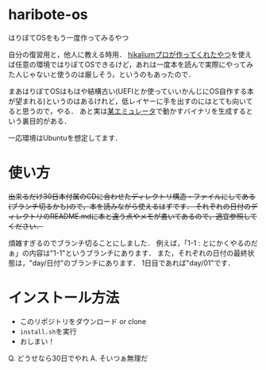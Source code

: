 # haribote-os
はりぼてOSをもう一度作ってみるやつ

自分の復習用と，他人に教える時用．
[hikaliumプロが作ってくれたやつ](https://github.com/HariboteOS)を使えば任意の環境ではりぼてOSできるけど，あれは一度本を読んで実際にやってみた人じゃないと使うのは厳しそう，というのもあったので．


まあはりぼてOSはもはや結構古い(UEFIとか使っていいかんじにOS自作する本が望まれる)というのはあるけれど，低レイヤーに手を出すのにはとても向いてると思うので，やる．
あと実は[某エミュレータ](https://github.com/sk2sat/emu)で動かすバイナリを生成するという裏目的がある．

一応環境はUbuntuを想定してます．

# 使い方
<s>出来るだけ30日本付属のCDに合わせたディレクトリ構造・ファイルにしてある(ブランチ切るかも)ので，本を読みながら使えるはずです．
それぞれの日付のディレクトリのREADME.mdに本と違う点やメモが書いてあるので，適宜参照してください．</s>


煩雑すぎるのでブランチ切ることにしました．
例えば，「1-1 : とにかくやるのだぁ」の内容は"1-1"というブランチにあります．
また，それぞれの日付の最終状態は，"day/日付"のブランチにあります．
1日目であれば"day/01"です．

# インストール方法
* このリポジトリをダウンロード or clone
* ```install.sh```を実行
* おしまい！

Q. どうせなら30日でやれ
A. そいつぁ無理だ
